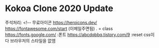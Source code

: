 # Kokoa Clone 2020 Update

주석처리: <!--
무료아이콘
https://heroicons.dev/
https://fontawesome.com/start (이메일주면됨)
. = class
https://fonts.google.com/ :폰트
https://abcdqbbq.tistory.com/9 :reset css이다 브라우저의 스타일을 없앰
